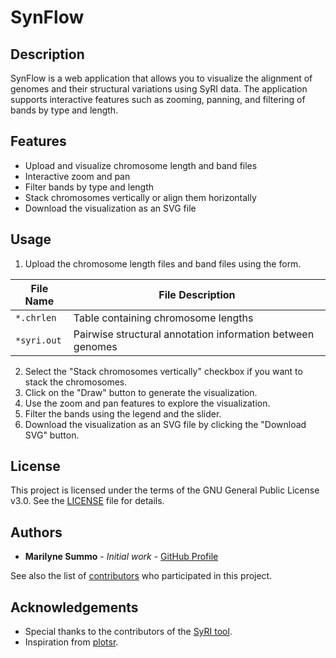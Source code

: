 # SynFlow

## Description

SynFlow is a web application that allows you to visualize the alignment of genomes and their structural variations using SyRI data. The application supports interactive features such as zooming, panning, and filtering of bands by type and length.

## Features

- Upload and visualize chromosome length and band files
- Interactive zoom and pan
- Filter bands by type and length
- Stack chromosomes vertically or align them horizontally
- Download the visualization as an SVG file

## Usage

1. Upload the chromosome length files and band files using the form.

| File Name      | File Description                                          |
|----------------|-----------------------------------------------------------|
| `*.chrlen`     | Table containing chromosome lengths                       |
| `*syri.out`    | Pairwise structural annotation information between genomes|

2. Select the "Stack chromosomes vertically" checkbox if you want to stack the chromosomes.
3. Click on the "Draw" button to generate the visualization.
4. Use the zoom and pan features to explore the visualization.
5. Filter the bands using the legend and the slider.
6. Download the visualization as an SVG file by clicking the "Download SVG" button.

## License

This project is licensed under the terms of the GNU General Public License v3.0. See the [LICENSE](./LICENSE) file for details.

## Authors

- **Marilyne Summo** - *Initial work* - [GitHub Profile](https://github.com/SouthGreenPlatform)

See also the list of [contributors](https://github.com/SouthGreenPlatform/SynFlow/contributors) who participated in this project.

## Acknowledgements

- Special thanks to the contributors of the [SyRI tool](https://github.com/schneebergerlab/syri).
- Inspiration from [plotsr](https://github.com/schneebergerlab/plotsr).

